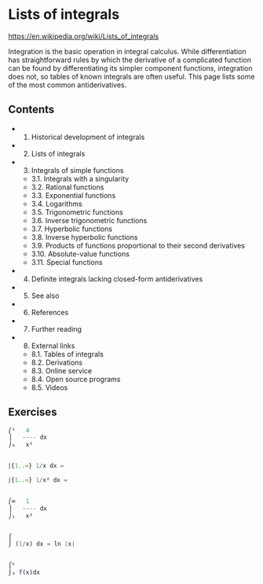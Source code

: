 # Lists of integrals

https://en.wikipedia.org/wiki/Lists_of_integrals

Integration is the basic operation in integral calculus. While differentiation has straightforward rules by which the derivative of a complicated function can be found by differentiating its simpler component functions, integration does not, so tables of known integrals are often useful. This page lists some of the most common antiderivatives.

## Contents

- 1. Historical development of integrals
- 2. Lists of integrals
- 3. Integrals of simple functions
  - 3.1. Integrals with a singularity
  - 3.2. Rational functions
  - 3.3. Exponential functions
  - 3.4. Logarithms
  - 3.5. Trigonometric functions
  - 3.6. Inverse trigonometric functions
  - 3.7. Hyperbolic functions
  - 3.8. Inverse hyperbolic functions
  - 3.9. Products of functions proportional to their second derivatives
  - 3.10. Absolute-value functions
  - 3.11. Special functions
- 4. Definite integrals lacking closed-form antiderivatives
- 5. See also
- 6. References
- 7. Further reading
- 8. External links
  - 8.1. Tables of integrals
  - 8.2. Derivations
  - 8.3. Online service
  - 8.4. Open source programs
  - 8.5. Videos




## Exercises

```js
⎛¹   4
⎟   ---- dx
⎠₀   x²


⎰{1..∞} 1/x dx = 

⎰{1..∞} 1/x² dx = 


⎛∞   1
⎟   ---- dx
⎠₁   x²


⌠
⌡ (1/x) dx = ln |x|


⌠ᵇ
⌡ₐ f(x)dx
```
